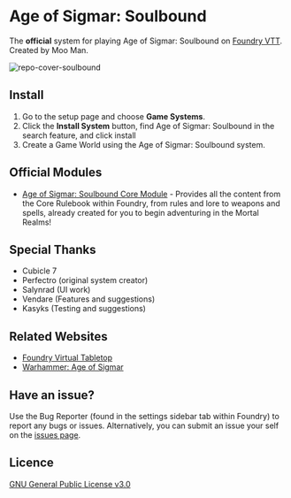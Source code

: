 # Age of Sigmar: Soulbound
The **official** system for playing Age of Sigmar: Soulbound on [Foundry VTT](https://foundryvtt.com/). Created by Moo Man.

![repo-cover-soulbound](https://user-images.githubusercontent.com/28637157/145496204-852c373e-c785-4354-8f39-cba680b4b0c0.png)

## Install
1. Go to the setup page and choose **Game Systems**.
2. Click the **Install System** button, find Age of Sigmar: Soulbound in the search feature, and click install
3. Create a Game World using the Age of Sigmar: Soulbound system.

## Official Modules
- [Age of Sigmar: Soulbound Core Module](https://foundryvtt.com/packages/soulbound-core) - Provides all the content from the Core Rulebook within Foundry, from rules and lore to weapons and spells, already created for you to begin adventuring in the Mortal Realms!

## Special Thanks
- Cubicle 7
- Perfectro (original system creator)
- Salynrad (UI work)
- Vendare (Features and suggestions)
- Kasyks (Testing and suggestions)

## Related Websites
- [Foundry Virtual Tabletop](https://foundryvtt.com)
- [Warhammer: Age of Sigmar](https://www.cubicle7games.com/product-category/warhammer-aos/)

## Have an issue?
Use the Bug Reporter (found in the settings sidebar tab within Foundry) to report any bugs or issues. Alternatively, you can submit an issue your self on the [issues page](https://github.com/moo-man/AoS-Soulbound-FoundryVTT/issues).

## Licence
[GNU General Public License v3.0](https://choosealicense.com/licenses/gpl-3.0/)
